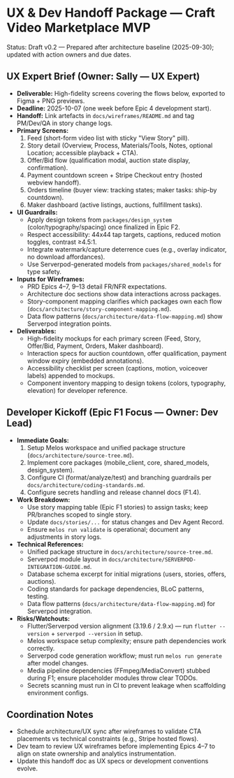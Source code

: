 # UX & Dev Handoff Package — Craft Video Marketplace MVP

Status: Draft v0.2 — Prepared after architecture baseline (2025-09-30); updated with action owners and due dates.

## UX Expert Brief (Owner: Sally — UX Expert)
- **Deliverable:** High-fidelity screens covering the flows below, exported to Figma + PNG previews.
- **Deadline:** 2025-10-07 (one week before Epic 4 development start).
- **Handoff:** Link artefacts in `docs/wireframes/README.md` and tag PM/Dev/QA in story change logs.
- **Primary Screens:**
  1. Feed (short-form video list with sticky "View Story" pill).
  2. Story detail (Overview, Process, Materials/Tools, Notes, optional Location; accessible playback + CTA).
  3. Offer/Bid flow (qualification modal, auction state display, confirmation).
  4. Payment countdown screen + Stripe Checkout entry (hosted webview handoff).
  5. Orders timeline (buyer view: tracking states; maker tasks: ship-by countdown).
  6. Maker dashboard (active listings, auctions, fulfillment tasks).
- **UI Guardrails:**
  - Apply design tokens from `packages/design_system` (color/typography/spacing) once finalized in Epic F2.
  - Respect accessibility: 44x44 tap targets, captions, reduced motion toggles, contrast ≥4.5:1.
  - Integrate watermark/capture deterrence cues (e.g., overlay indicator, no download affordances).
  - Use Serverpod-generated models from `packages/shared_models` for type safety.
- **Inputs for Wireframes:**
  - PRD Epics 4–7, 9–13 detail FR/NFR expectations.
  - Architecture doc sections show data interactions across packages.
  - Story-component mapping clarifies which packages own each flow (`docs/architecture/story-component-mapping.md`).
  - Data flow patterns (`docs/architecture/data-flow-mapping.md`) show Serverpod integration points.
- **Deliverables:**
  - High-fidelity mockups for each primary screen (Feed, Story, Offer/Bid, Payment, Orders, Maker dashboard).
  - Interaction specs for auction countdown, offer qualification, payment window expiry (embedded annotations).
  - Accessibility checklist per screen (captions, motion, voiceover labels) appended to mockups.
  - Component inventory mapping to design tokens (colors, typography, elevation) for developer reference.

## Developer Kickoff (Epic F1 Focus — Owner: Dev Lead)
- **Immediate Goals:**
  1. Setup Melos workspace and unified package structure (`docs/architecture/source-tree.md`).
  2. Implement core packages (mobile_client, core, shared_models, design_system).
  3. Configure CI (format/analyze/test) and branching guardrails per `docs/architecture/coding-standards.md`.
  4. Configure secrets handling and release channel docs (F1.4).
- **Work Breakdown:**
  - Use story mapping table (Epic F1 stories) to assign tasks; keep PR/branches scoped to single story.
  - Update `docs/stories/...` for status changes and Dev Agent Record.
  - Ensure `melos run validate` is operational; document any adjustments in story logs.
- **Technical References:**
  - Unified package structure in `docs/architecture/source-tree.md`.
  - Serverpod module layout in `docs/architecture/SERVERPOD-INTEGRATION-GUIDE.md`.
  - Database schema excerpt for initial migrations (users, stories, offers, auctions).
  - Coding standards for package dependencies, BLoC patterns, testing.
  - Data flow patterns (`docs/architecture/data-flow-mapping.md`) for Serverpod integration.
- **Risks/Watchouts:**
  - Flutter/Serverpod version alignment (3.19.6 / 2.9.x) — run `flutter --version` + `serverpod --version` in setup.
  - Melos workspace setup complexity; ensure path dependencies work correctly.
  - Serverpod code generation workflow; must run `melos run generate` after model changes.
  - Media pipeline dependencies (FFmpeg/MediaConvert) stubbed during F1; ensure placeholder modules throw clear TODOs.
  - Secrets scanning must run in CI to prevent leakage when scaffolding environment configs.

## Coordination Notes
- Schedule architecture/UX sync after wireframes to validate CTA placements vs technical constraints (e.g., Stripe hosted flows).
- Dev team to review UX wireframes before implementing Epics 4–7 to align on state ownership and analytics instrumentation.
- Update this handoff doc as UX specs or development conventions evolve.
